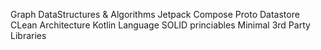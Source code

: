 Graph DataStructures & Algorithms
Jetpack Compose
Proto Datastore
CLean Architecture
Kotlin Language
SOLID princiables
Minimal 3rd Party Libraries